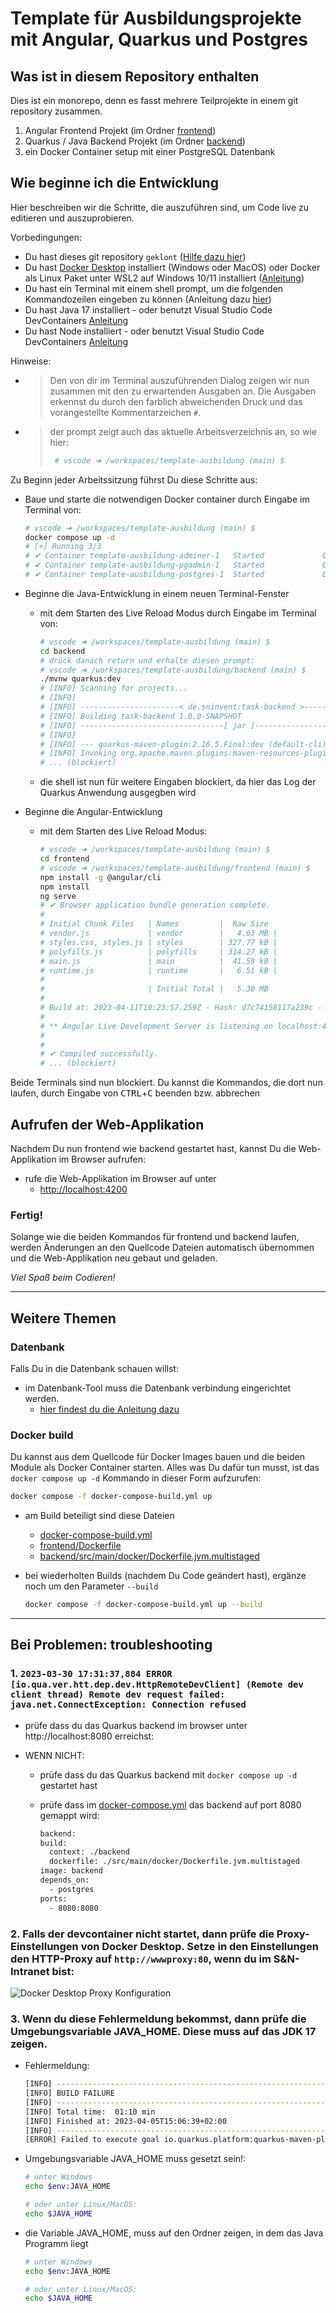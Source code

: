 # Template für Ausbildungsprojekte mit Angular, Quarkus und Postgres

## Was ist in diesem Repository enthalten

Dies ist ein monorepo, denn es fasst mehrere Teilprojekte in einem git repository zusammen.

1. Angular Frontend Projekt (im Ordner [frontend](./frontend/))
2. Quarkus / Java Backend Projekt (im Ordner [backend](./backend))
3. ein Docker Container setup mit einer PostgreSQL Datenbank

## Wie beginne ich die Entwicklung

Hier beschreiben wir die Schritte, die auszuführen sind, um Code live zu editieren und auszuprobieren.

Vorbedingungen:

- Du hast dieses git repository `geklont` ([Hilfe dazu hier](README-git.md))
- Du hast [Docker Desktop](docker.com) installiert (Windows oder MacOS) oder Docker als Linux Paket unter WSL2 auf Windows 10/11 installiert ([Anleitung](./README-docker.md))
- Du hast ein Terminal mit einem shell prompt, um die folgenden Kommandozeilen eingeben zu können (Anleitung dazu [hier](README-terminal.md))
- Du hast Java 17 installiert - oder benutzt Visual Studio Code DevContainers [Anleitung](README-devcontainers.md)
- Du hast Node installiert - oder benutzt Visual Studio Code DevContainers [Anleitung](README-devcontainers.md)

Hinweise:

- > Den von dir im Terminal auszuführenden Dialog zeigen wir nun zusammen mit den zu erwartenden Ausgaben an. Die Ausgaben erkennst du durch den farblich abweichenden Druck und das vorangestellte Kommentarzeichen `#`.
- > der prompt zeigt auch das aktuelle Arbeitsverzeichnis an, so wie hier:
  >
  > ```bash
  >  # vscode ➜ /workspaces/template-ausbildung (main) $
  > ```

Zu Beginn jeder Arbeitssitzung führst Du diese Schritte aus:

- Baue und starte die notwendigen Docker container durch Eingabe im Terminal von:

  ```bash
  # vscode ➜ /workspaces/template-ausbildung (main) $
  docker compose up -d
  # [+] Running 3/3
  # ✔ Container template-ausbildung-adminer-1   Started             0.4s
  # ✔ Container template-ausbildung-pgadmin-1   Started             0.6s
  # ✔ Container template-ausbildung-postgres-1  Started             0.6s

  ```

- Beginne die Java-Entwicklung in einem neuen Terminal-Fenster

  - mit dem Starten des Live Reload Modus durch Eingabe im Terminal von:

    ```bash
    # vscode ➜ /workspaces/template-ausbildung (main) $
    cd backend
    # drück danach return und erhalte diesen prompt:
    # vscode ➜ /workspaces/template-ausbildung/backend (main) $
    ./mvnw quarkus:dev
    # [INFO] Scanning for projects...
    # [INFO]
    # [INFO] ----------------------< de.sninvent:task-backend >----------------------
    # [INFO] Building task-backend 1.0.0-SNAPSHOT
    # [INFO] --------------------------------[ jar ]---------------------------------
    # [INFO]
    # [INFO] --- quarkus-maven-plugin:2.16.5.Final:dev (default-cli) @ task-backend ---
    # [INFO] Invoking org.apache.maven.plugins:maven-resources-plugin:2.6:resources @ task-backend
    # ... (blockiert)
    ```

  - die shell ist nun für weitere Eingaben blockiert, da hier das Log der Quarkus Anwendung ausgegben wird

- Beginne die Angular-Entwicklung

  - mit dem Starten des Live Reload Modus:

    ```bash
    # vscode ➜ /workspaces/template-ausbildung (main) $
    cd frontend
    # vscode ➜ /workspaces/template-ausbildung/frontend (main) $
    npm install -g @angular/cli
    npm install
    ng serve
    # ✔ Browser application bundle generation complete.
    #
    # Initial Chunk Files   | Names         |  Raw Size
    # vendor.js             | vendor        |   4.63 MB |
    # styles.css, styles.js | styles        | 327.77 kB |
    # polyfills.js          | polyfills     | 314.27 kB |
    # main.js               | main          |  41.59 kB |
    # runtime.js            | runtime       |   6.51 kB |
    #
    #                       | Initial Total |   5.30 MB
    #
    # Build at: 2023-04-11T10:23:57.259Z - Hash: d7c74158117a239c - Time: 4350ms
    #
    # ** Angular Live Development Server is listening on localhost:4200, open your browser on http://localhost:4200/ **
    #
    #
    # ✔ Compiled successfully.
    # ... (blockiert)
    ```

Beide Terminals sind nun blockiert. Du kannst die Kommandos, die dort nun laufen, durch Eingabe von <kbd>CTRL</kbd>+<kbd>C</kbd> beenden bzw. abbrechen

## Aufrufen der Web-Applikation

Nachdem Du nun frontend wie backend gestartet hast, kannst Du die Web-Applikation im Browser aufrufen:

- rufe die Web-Applikation im Browser auf unter
  - <http://localhost:4200>

### Fertig!

Solange wie die beiden Kommandos für frontend und backend laufen, werden Änderungen an den Quellcode Dateien automatisch übernommen und die Web-Applikation neu gebaut und geladen.

_Viel Spaß beim Codieren!_

---

## Weitere Themen

### Datenbank

Falls Du in die Datenbank schauen willst:

- im Datenbank-Tool muss die Datenbank verbindung eingerichtet werden.
  - [hier findest du die Anleitung dazu](backend/README-Datenbank.md)

### Docker build

Du kannst aus dem Quellcode für Docker Images bauen und die beiden Module als Docker Container starten. Alles was Du dafür tun musst, ist das `docker compose up -d` Kommando in dieser Form aufzurufen:

```bash
docker compose -f docker-compose-build.yml up
```

- am Build beteiligt sind diese Dateien

  - [docker-compose-build.yml](./docker-compose-build.yml)
  - [frontend/Dockerfile](./frontend/Dockerfile)
  - [backend/src/main/docker/Dockerfile.jvm.multistaged](./backend/src/main/docker/Dockerfile.jvm.multistaged)

- bei wiederholten Builds (nachdem Du Code geändert hast), ergänze noch um den Parameter `--build`

  ```bash
  docker compose -f docker-compose-build.yml up --build
  ```

---

## Bei Problemen: troubleshooting

### 1. `2023-03-30 17:31:37,884 ERROR [io.qua.ver.htt.dep.dev.HttpRemoteDevClient] (Remote dev client thread) Remote dev request failed: java.net.ConnectException: Connection refused`

- prüfe dass du das Quarkus backend im browser unter http://localhost:8080 erreichst:
- WENN NICHT:

  - prüfe dass du das Quarkus backend mit `docker compose up -d` gestartet hast
  - prüfe dass im [docker-compose.yml](docker-compose.yml) das backend auf port 8080 gemappt wird:

    ```bash
    backend:
    build:
      context: ./backend
      dockerfile: ./src/main/docker/Dockerfile.jvm.multistaged
    image: backend
    depends_on:
      - postgres
    ports:
      - 8080:8080
    ```

### 2. Falls der devcontainer nicht startet, dann prüfe die Proxy-Einstellungen von Docker Desktop. Setze in den Einstellungen den HTTP-Proxy auf `http://wwwproxy:80`, wenn du im S&N-Intranet bist:

![Docker Desktop Proxy Konfiguration](.img/docker-proxy-settings.png)

### 3. Wenn du diese Fehlermeldung bekommst, dann prüfe die Umgebungsvariable JAVA_HOME. Diese muss auf das JDK 17 zeigen.

- Fehlermeldung:

  ```bash
  [INFO] ------------------------------------------------------------------------
  [INFO] BUILD FAILURE
  [INFO] ------------------------------------------------------------------------
  [INFO] Total time:  01:10 min
  [INFO] Finished at: 2023-04-05T15:06:39+02:00
  [INFO] ------------------------------------------------------------------------
  [ERROR] Failed to execute goal io.quarkus.platform:quarkus-maven-plugin:2.16.5.Final:dev (default-cli) on project task-backend: Fatal error compiling: error: release version 17 not supported -> [Help 1]
  ```

- Umgebungsvariable JAVA_HOME muss gesetzt sein!:

  ```bash
  # unter Windows
  echo $env:JAVA_HOME

  # oder unter Linux/MacOS:
  echo $JAVA_HOME
  ```

- die Variable JAVA_HOME, muss auf den Ordner zeigen, in dem das Java Programm liegt

  ```bash
  # unter Windows
  echo $env:JAVA_HOME

  # oder unter Linux/MacOS:
  echo $JAVA_HOME
  ```
